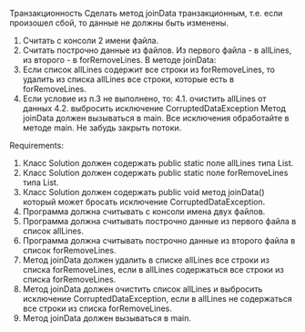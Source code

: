 Транзакционность
Сделать метод joinData транзакционным, т.е. если произошел сбой, то данные не должны быть изменены.
1. Считать с консоли 2 имени файла.
2. Считать построчно данные из файлов. Из первого файла - в allLines, из второго - в forRemoveLines.
В методе joinData:
3. Если список allLines содержит все строки из forRemoveLines, то удалить из списка allLines все строки, которые есть в forRemoveLines.
4. Если условие из п.3 не выполнено, то:
4.1. очистить allLines от данных
4.2. выбросить исключение CorruptedDataException
Метод joinData должен вызываться в main. Все исключения обработайте в методе main.
Не забудь закрыть потоки.


Requirements:
1. Класс Solution должен содержать public static поле allLines типа List<String>.
2. Класс Solution должен содержать public static поле forRemoveLines типа List<String>.
3. Класс Solution должен содержать public void метод joinData() который может бросать исключение CorruptedDataException.
4. Программа должна считывать c консоли имена двух файлов.
5. Программа должна считывать построчно данные из первого файла в список allLines.
6. Программа должна считывать построчно данные из второго файла в список forRemoveLines.
7. Метод joinData должен удалить в списке allLines все строки из списка forRemoveLines, если в allLines содержаться все строки из списка forRemoveLines.
8. Метод joinData должен очистить список allLines и выбросить исключение CorruptedDataException, если в allLines не содержаться все строки из списка forRemoveLines.
9. Метод joinData должен вызываться в main.
